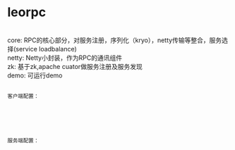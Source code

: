 # leorpc
<br />
core: RPC的核心部分，对服务注册，序列化（kryo），netty传输等整合，服务选择(service loadbalance) <br />
netty: Netty小封装，作为RPC的通讯组件 <br />
zk: 基于zk,apache cuator做服务注册及服务发现 <br />
demo: 可运行demo <br />


<pre><code>
客户端配置：
    <beans>
        <leorpc:registry address="127.0.0.1" port="2181" />
        <leorpc:client scanPackage="com.zhili.api" />
    </beans>
</code></pre>

<pre><code>
服务端配置：
    <beans>
        <leorpc:registry address="127.0.0.1" port="2181" />
        <leorpc:server port="9999" scanPackage="com.zhili.api"  ></leorpc:server>
        <bean id="testService" class="com.zhili.service.impl.TestServiceImpl" />
    </beans>
</code></pre>


